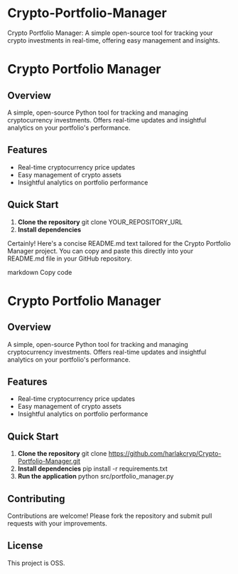 # Crypto-Portfolio-Manager
Crypto Portfolio Manager: A simple open-source tool for tracking your crypto investments in real-time, offering easy management and insights.
# Crypto Portfolio Manager

## Overview
A simple, open-source Python tool for tracking and managing cryptocurrency investments. Offers real-time updates and insightful analytics on your portfolio's performance.

## Features
- Real-time cryptocurrency price updates
- Easy management of crypto assets
- Insightful analytics on portfolio performance

## Quick Start
1. **Clone the repository**
git clone YOUR_REPOSITORY_URL
2. **Install dependencies**

Certainly! Here's a concise README.md text tailored for the Crypto Portfolio Manager project. You can copy and paste this directly into your README.md file in your GitHub repository.

markdown
Copy code
# Crypto Portfolio Manager

## Overview
A simple, open-source Python tool for tracking and managing cryptocurrency investments. Offers real-time updates and insightful analytics on your portfolio's performance.

## Features
- Real-time cryptocurrency price updates
- Easy management of crypto assets
- Insightful analytics on portfolio performance

## Quick Start
1. **Clone the repository**
git clone https://github.com/harlakcryp/Crypto-Portfolio-Manager.git
2. **Install dependencies**
pip install -r requirements.txt
3. **Run the application**
python src/portfolio_manager.py

## Contributing
Contributions are welcome! Please fork the repository and submit pull requests with your improvements.

## License
This project is OSS.
